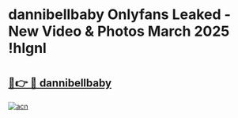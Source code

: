 # dannibellbaby Onlyfans Leaked - New Video & Photos March 2025 !hlgnl

# <h2><a href="https://nx8n8m.iuczelnia.edu.pl?title=dannibellbaby&ref=hlgnl">🔗👉 🔴 dannibellbaby</a></h2>

[![acn](https://github.com/user-attachments/assets/0f9c940e-d8b0-45ae-aac7-cd30a18b3e1c)](https://nx8n8m.iuczelnia.edu.pl?title=dannibellbaby&ref=hlgnl)

